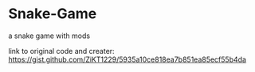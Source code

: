# Snake-Game

a snake game with mods

link to original code and creater: https://gist.github.com/ZiKT1229/5935a10ce818ea7b851ea85ecf55b4da
